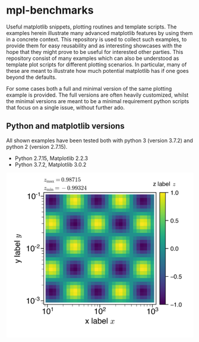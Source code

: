 # mpl-benchmarks
Useful matplotlib snippets, plotting routines and template scripts.
The examples herein illustrate many advanced matplotlib features by using them in a
concrete context. This repository is used to collect such examples,
to provide them for easy reusability and as interesting showcases with the hope
that they might prove to be useful for interested other parties.
This repository consist of many examples which can also be understood as
template plot scripts for different plotting scenarios.
In particular, many of these are meant to illustrate how much potential matplotlib 
has if one goes beyond the defaults.

For some cases both a full and minimal version of the same plotting example is provided.
The full versions are often heavily customized, whilst the minimal
versions are meant to be a minimal requirement python scripts that focus on
a single issue, without further ado.

## Python and matplotlib versions
All shown examples have been tested both with python 3 (version 3.7.2)
and python 2 (version 2.7.15).
* Python 2.7.15, Matplotlib 2.2.3
* Python 3.7.2,  Matplotlib 3.0.2

![Demo](demo.png)